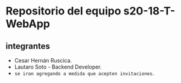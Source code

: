 # Repositorio del equipo s20-18-T-WebApp

## integrantes

- Cesar Hernán Ruscica.
- Lautaro Soto - Backend Developer.
- `se iran agregando a medida que acepten invitaciones`.

